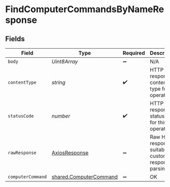 # FindComputerCommandsByNameResponse


## Fields

| Field                                                            | Type                                                             | Required                                                         | Description                                                      |
| ---------------------------------------------------------------- | ---------------------------------------------------------------- | ---------------------------------------------------------------- | ---------------------------------------------------------------- |
| `body`                                                           | *Uint8Array*                                                     | :heavy_minus_sign:                                               | N/A                                                              |
| `contentType`                                                    | *string*                                                         | :heavy_check_mark:                                               | HTTP response content type for this operation                    |
| `statusCode`                                                     | *number*                                                         | :heavy_check_mark:                                               | HTTP response status code for this operation                     |
| `rawResponse`                                                    | [AxiosResponse](https://axios-http.com/docs/res_schema)          | :heavy_minus_sign:                                               | Raw HTTP response; suitable for custom response parsing          |
| `computerCommand`                                                | [shared.ComputerCommand](../../models/shared/computercommand.md) | :heavy_minus_sign:                                               | OK                                                               |